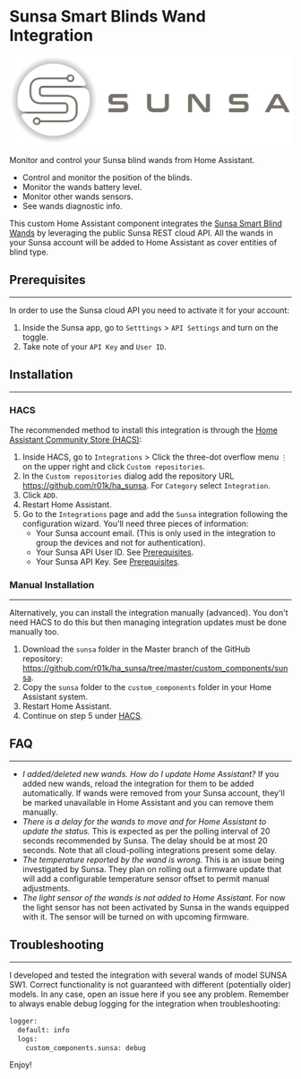 # Sunsa Smart Blinds Wand Integration
![](https://github.com/r01k/ha_sunsa/blob/master/assets/branding/logo%402x.png)

Monitor and control your Sunsa blind wands from Home Assistant.

- Control and monitor the position of the blinds.
- Monitor the wands battery level.
- Monitor other wands sensors.
- See wands diagnostic info.

This custom Home Assistant component integrates the 
[Sunsa Smart Blind Wands](https://sunsawands.com/) by leveraging the public Sunsa REST 
cloud API. All the wands in your Sunsa account will be added to Home Assistant as cover 
entities of blind type.


## Prerequisites
---
In order to use the Sunsa cloud API you need to activate it for your account:
1. Inside the Sunsa app, go to `Setttings` > `API Settings`  and turn on the toggle.
2. Take note of your  `API Key` and `User ID`.


## Installation
---
### HACS
The recommended method to install this integration is through the
[Home Assistant Community Store (HACS)](https://hacs.xyz/):

1. Inside HACS, go to `Integrations` > Click the three-dot overflow menu `⋮` on the upper 
right and click `Custom repositories`.
2. In the `Custom repositories` dialog add the repository URL 
https://github.com/r01k/ha_sunsa. For `Category` select `Integration`.
3. Click `ADD`.
4. Restart Home Assistant.
5. Go to the `Integrations` page and add the `Sunsa` integration following the 
configuration wizard. You'll need three pieces of information:
	- Your Sunsa account email. (This is only used in the integration to group the devices
   and not for authentication).
	- Your Sunsa API User ID. See [Prerequisites](#prerequisites).
	- Your Sunsa API Key. See [Prerequisites](#prerequisites).

### Manual Installation
---
Alternatively, you can install the integration manually (advanced). You don't need HACS to
do this but then managing 
integration updates must be done manually too.
1. Download the `sunsa` folder in the Master branch of the GitHub repository: 
https://github.com/r01k/ha_sunsa/tree/master/custom_components/sunsa.
2. Copy the `sunsa` folder to the `custom_components` folder in your Home Assistant 
system.
3. Restart Home Assistant.
4. Continue on step 5 under [HACS](#hacs).

## FAQ
---
- *I added/deleted new wands. How do I update Home Assistant?*
   If you added new wands, reload the integration for them to be added automatically. 
   If wands were removed from your Sunsa account, they'll be marked unavailable in Home 
   Assistant and you can remove them manually.
- *There is a delay for the wands to move and for Home Assistant to update the status.*
   This is expected as per the polling interval of 20 seconds recommended by Sunsa. The 
   delay should be at most 20 seconds. Note that all cloud-polling integrations present 
   some delay.
- *The temperature reported by the wand is wrong.*
   This is an issue being investigated by Sunsa. They plan on rolling out a firmware 
   update that will add a configurable temperature sensor offset to permit manual 
   adjustments.
- *The light sensor of the wands is not added to Home Assistant.*
   For now the light sensor has not been activated by Sunsa in the wands equipped with it.
   The sensor will be turned on with upcoming firmware.

## Troubleshooting
---
I developed and tested the integration with several wands of model SUNSA SW1. Correct 
functionality is not guaranteed with different (potentially older) models. In any case, 
open an issue here if you see any problem. Remember to always enable debug logging for the
integration when troubleshooting:
```
logger:
  default: info
  logs:
    custom_components.sunsa: debug
```

Enjoy!